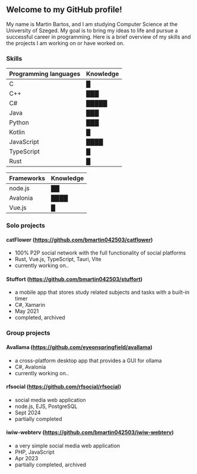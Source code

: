 ## Welcome to my GitHub profile!

My name is Martin Bartos, and I am studying Computer Science at the University of Szeged. My goal is to bring my ideas to life and pursue a successful career in programming. Here is a brief overview of my skills and the projects I am working on or have worked on.

### Skills

| Programming languages | Knowledge |
| - | - |
| C | █ |
| C++ | ███ |
| C# | █████ |
| Java | ███ |
| Python | ███ |
| Kotlin | █ |
| JavaScript | ████ |
| TypeScript | █ |
| Rust | █ |

| Frameworks | Knowledge |
| - | - |
| node.js | ██ |
| Avalonia | ████ |
| Vue.js | █ |

### Solo projects

#### catFlower (https://github.com/bmartin042503/catflower)
- 100% P2P social network with the full functionality of social platforms
- Rust, Vue.js, TypeScript, Tauri, Vite
- currently working on..

#### Stuffort (https://github.com/bmartin042503/stuffort)
- a mobile app that stores study related subjects and tasks with a built-in timer
- C#, Xamarin
- May 2021
- completed, archived

### Group projects

#### Avallama (https://github.com/eyeonspringfield/avallama)
- a cross-platform desktop app that provides a GUI for ollama
- C#, Avalonia
- currently working on..

#### rfsocial (https://github.com/rfsocial/rfsocial)
- social media web application
- node.js, EJS, PostgreSQL
- Sept 2024
- partially completed

#### iwiw-webterv (https://github.com/bmartin042503/iwiw-webterv)
- a very simple social media web application
- PHP, JavaScript
- Apr 2023
- partially completed, archived